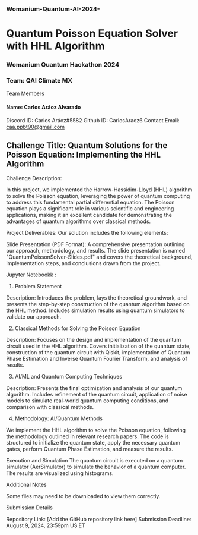 ### Womanium-Quantum-AI-2024-

# Quantum Poisson Equation Solver with HHL Algorithm
### Womanium Quantum Hackathon 2024

### Team: QAI Climate MX

Team Members
#### Name: Carlos Aráoz Alvarado
Discord ID: Carlos Aráoz#5582
Github ID: CarlosAraoz6
Contact Email: caa.ppbt90@gmail.com



## Challenge Title: Quantum Solutions for the Poisson Equation: Implementing the HHL Algorithm

Challenge Description:

In this project, we implemented the Harrow-Hassidim-Lloyd (HHL) algorithm to solve the Poisson equation, leveraging the power of quantum computing to address this fundamental partial differential equation. The Poisson equation plays a significant role in various scientific and engineering applications, making it an excellent candidate for demonstrating the advantages of quantum algorithms over classical methods.

Project Deliverables:
Our solution includes the following elements:

Slide Presentation (PDF Format): A comprehensive presentation outlining our approach, methodology, and results. The slide presentation is named "QuantumPoissonSolver-Slides.pdf" and covers the theoretical background, implementation steps, and conclusions drawn from the project.

Jupyter Notebookk :
1. Problem Statement

Description: Introduces the problem, lays the theoretical groundwork, and presents the step-by-step construction of the quantum algorithm based on the HHL method. Includes simulation results using quantum simulators to validate our approach.

2. Classical Methods for Solving the Poisson Equation


Description: Focuses on the design and implementation of the quantum circuit used in the HHL algorithm. Covers initialization of the quantum state, construction of the quantum circuit with Qiskit, implementation of Quantum Phase Estimation and Inverse Quantum Fourier Transform, and analysis of results.

3. AI/ML and Quantum Computing Techniques


Description: Presents the final optimization and analysis of our quantum algorithm. Includes refinement of the quantum circuit, application of noise models to simulate real-world quantum computing conditions, and comparison with classical methods.

4. Methodology: AI/Quantum Methods
   
We implement the HHL algorithm to solve the Poisson equation, following the methodology outlined in relevant research papers.
The code is structured to initialize the quantum state, apply the necessary quantum gates, perform Quantum Phase Estimation, and measure the results.

Execution and Simulation
The quantum circuit is executed on a quantum simulator (AerSimulator) to simulate the behavior of a quantum computer. The results are visualized using histograms.

Additional Notes

Some files may need to be downloaded to view them correctly.


Submission Details

Repository Link: [Add the GitHub repository link here]
Submission Deadline: August 9, 2024, 23:59pm US ET
